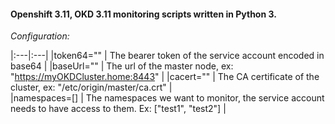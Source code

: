 #### Openshift 3.11, OKD 3.11 monitoring scripts written in Python 3.

*Configuration:*

|:---|:---|
|token64="" | The bearer token of the service account encoded in base64 |
|baseUrl=""  | The url of the master node, ex: "https://myOKDCluster.home:8443" | 
|cacert="" | The CA certificate of the cluster, ex: "/etc/origin/master/ca.crt" |  
|namespaces=[] | The namespaces we want to monitor, the service account needs to have access to them. Ex: ["test1", "test2"] |  
